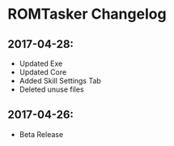 # ROMTasker Changelog

2017-04-28:
-------
- Updated Exe
- Updated Core
- Added Skill Settings Tab
- Deleted unuse files

2017-04-26:
-------
- Beta Release

